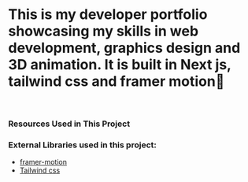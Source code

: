 # This is my developer portfolio showcasing my skills in web development, graphics design and 3D animation. It is built in Next js, tailwind css and framer motion🌟

<br />

### Resources Used in This Project

### External Libraries used in this project:

- [framer-motion](https://www.framer.com/motion/) <br />
- [Tailwind css](https://tailwindcss.com/) <br />

